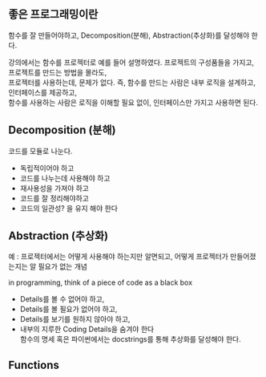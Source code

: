 ## 좋은 프로그래밍이란
함수를 잘 만들어야하고, Decomposition(분해), Abstraction(추상화)를 달성해야 한다.    
   
강의에서는 함수를 프로젝터로 예를 들어 설명하였다. 프로젝트의 구성품들을 가지고, 프로젝트를 만드는 방법을 몰라도,   
프로젝터를 사용하는데, 문제가 없다. 즉, 함수를 만드는 사람은 내부 로직을 설계하고, 인터페이스를 제공하고,   
함수를 사용하는 사람은 로직을 이해할 필요 없이, 인터페이스만 가지고 사용하면 된다.   

## Decomposition (분해)
코드를 모듈로 나눈다.   
* 독립적이어야 하고
* 코드를 나누는데 사용해야 하고
* 재사용성을 가져야 하고
* 코드를 잘 정리해야하고
* 코드의 일관성? 을 유지 해야 한다   
   
## Abstraction (추상화)
예 : 프로젝터에서는 어떻게 사용해야 하는지만 알면되고, 어떻게 프로젝터가 만들어졌는지는 알 필요가 없는 개념    

in programming, think of a piece of code as a black box
* Details를 볼 수 없어야 하고,
* Details를 볼 필요가 없어야 하고,
* Details를 보기를 원하지 않아야 하고,
* 내부의 지루한 Coding Details을 숨겨야 한다   
함수의 명세 혹은 파이썬에서는 docstrings를 통해 추상화를 달성해야 한다.
   
## Functions

